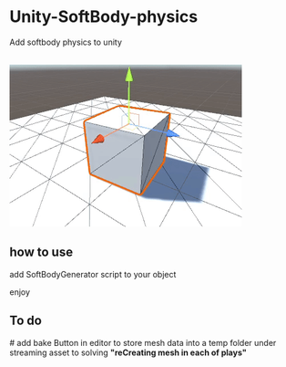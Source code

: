 # Unity-SoftBody-physics
Add softbody physics to unity

<br>
<img src="https://github.com/ehsanwwe/Unity-SoftBody-physics/blob/main/softbody.gif?raw=true" >

<br>
<h2>how to use</h2>
add SoftBodyGenerator script to your object

enjoy


<h2>To do </h2>
# add bake Button in editor to store mesh data into a temp folder under streaming asset to solving <b>"reCreating mesh in each of plays"</b>
